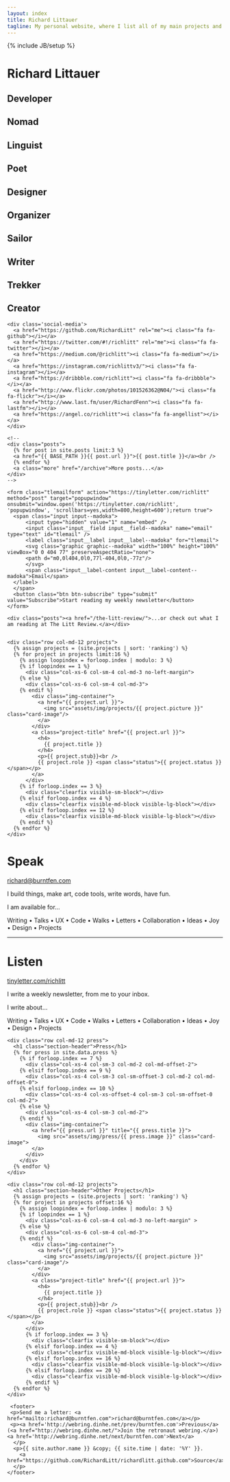 ```yaml
---
layout: index
title: Richard Littauer
tagline: My personal website, where I list all of my main projects and occasionally blog.
---
```

{% include JB/setup %}

<div class="wrapper">
  <div class="container">
    <h1>Richard Littauer</h1>
    <h2 class="quotes display-first">Developer</h2>
    <h2 class="quotes">Nomad</h2>
    <h2 class="quotes">Linguist</h2>
    <h2 class="quotes">Poet</h2>
    <h2 class="quotes">Designer</h2>
    <h2 class="quotes">Organizer</h2>
    <h2 class="quotes">Sailor</h2>
    <h2 class="quotes">Writer</h2>
    <h2 class="quotes">Trekker</h2>
    <h2 class="quotes">Creator</h2>

    <div class='social-media'>
      <a href="https://github.com/RichardLitt" rel="me"><i class="fa fa-github"></i></a>
      <a href="https://twitter.com/#!/richlitt" rel="me"><i class="fa fa-twitter"></i></a>
      <a href="https://medium.com/@richlitt"><i class="fa fa-medium"></i></a>
      <a href="https://instagram.com/richlittv3/"><i class="fa fa-instagram"></i></a>
      <a href="https://dribbble.com/richlitt"><i class="fa fa-dribbble"></i></a>
      <a href="http://www.flickr.com/photos/101526362@N04/"><i class="fa fa-flickr"></i></a>
      <a href="http://www.last.fm/user/RichardFenn"><i class="fa fa-lastfm"></i></a>
      <a href="https://angel.co/richlitt"><i class="fa fa-angellist"></i></a>
    </div>

    <!--
    <div class="posts">
      {% for post in site.posts limit:3 %}
      <a href="{{ BASE_PATH }}{{ post.url }}">{{ post.title }}</a><br />
      {% endfor %}
      <a class="more" href="/archive">More posts...</a>
    </div>
    -->

    <form class="tlemailform" action="https://tinyletter.com/richlitt" method="post" target="popupwindow" onsubmit="window.open('https://tinyletter.com/richlitt', 'popupwindow', 'scrollbars=yes,width=800,height=600');return true">
      <span class="input input--madoka">
          <input type="hidden" value="1" name="embed" />
          <input class="input__field input__field--madoka" name="email" type="text" id="tlemail" />
          <label class="input__label input__label--madoka" for="tlemail">
          <svg class="graphic graphic--madoka" width="100%" height="100%" viewBox="0 0 404 77" preserveAspectRatio="none">
          <path d="m0,0l404,0l0,77l-404,0l0,-77z"/>
          </svg>
          <span class="input__label-content input__label-content--madoka">Email</span>
      </label>
      </span>
      <button class="btn btn-subscribe" type="submit" value="Subscribe">Start reading my weekly newsletter</button>
    </form>

    <div class="posts"><a href="/the-litt-review/">...or check out what I am reading at The Litt Review.</a></div>


    <div class="row col-md-12 projects">
      {% assign projects = (site.projects | sort: 'ranking') %}
      {% for project in projects limit:16 %}
        {% assign loopindex = forloop.index | modulo: 3 %}
        {% if loopindex == 1 %}
          <div class="col-xs-6 col-sm-4 col-md-3 no-left-margin">
        {% else %}
          <div class="col-xs-6 col-sm-4 col-md-3">
        {% endif %}
            <div class="img-container">
              <a href="{{ project.url }}">
                <img src="assets/img/projects/{{ project.picture }}" class="card-image"/>
              </a>
            </div>
            <a class="project-title" href="{{ project.url }}">
              <h4>
                {{ project.title }}
              </h4>
              <p>{{ project.stub}}<br />
              {{ project.role }} <span class="status">{{ project.status }}</span></p>
            </a>
          </div>
        {% if forloop.index == 3 %}
          <div class="clearfix visible-sm-block"></div>
        {% elsif forloop.index == 4 %}
          <div class="clearfix visible-md-block visible-lg-block"></div>
        {% elsif forloop.index == 12 %}
          <div class="clearfix visible-md-block visible-lg-block"></div>
        {% endif %}
      {% endfor %}
    </div>
  </div>
</div>

<div class="wrapper" id="contact" >
  <div class="container">
    <div class="row col-md-12 press" >
      <div class="col-sm-5 col-sm-offset-1 col-md-5 col-md-offset-1 speak">
        <h1 >Speak</h1>
        <p><a href="mailto:richard@burntfen.com">richard@burntfen.com</a></p>
        <p>I build things, make art, code tools, write words, have fun.</p>
        <p>I am available for…</p>
        <p class="visible-xs available">Writing • Talks • UX • Code • Walks • Letters • Collaboration • Ideas • Joy • Design • Projects</p>
      </div>
      <div class="col-sm-5 col-md-5 listen">
        <hr class="visible-xs">
        <h1 >Listen</h1>
        <div>
          <p><a href="https://tinyletter.com/richlitt">tinyletter.com/richlitt</a></p>
          <p>I write a weekly newsletter, from me to your inbox.</p>
          <p class="hidden-xs">I write about…</p>
        </div>
      </div>
      </div>
    <div class="row col-md-8 col-md-offset-2 hidden-xs">
      <p class="available available-sm">Writing • Talks • UX • Code • Walks • Letters • Collaboration • Ideas • Joy • Design • Projects</p>
    </div>
  </div>
</div>


<div class="wrapper">
  <div class="container">

    <div class="row col-md-12 press">
      <h1 class="section-header">Press</h1>
      {% for press in site.data.press %}
        {% if forloop.index == 7 %}
          <div class="col-xs-4 col-sm-3 col-md-2 col-md-offset-2">
        {% elsif forloop.index == 9 %}
          <div class="col-xs-4 col-sm-3 col-sm-offset-3 col-md-2 col-md-offset-0">
        {% elsif forloop.index == 10 %}
          <div class="col-xs-4 col-xs-offset-4 col-sm-3 col-sm-offset-0 col-md-2">
        {% else %}
          <div class="col-xs-4 col-sm-3 col-md-2">
        {% endif %}
          <div class="img-container">
            <a href="{{ press.url }}" title="{{ press.title }}">
              <img src="assets/img/press/{{ press.image }}" class="card-image">
            </a>
          </div>
        </div>
      {% endfor %}
    </div>

  </div>
</div>

<div class="wrapper" id="other-projects">
  <div class="container">

    <div class="row col-md-12 projects">
      <h1 class="section-header">Other Projects</h1>
      {% assign projects = (site.projects | sort: 'ranking') %}
      {% for project in projects offset:16 %}
        {% assign loopindex = forloop.index | modulo: 3 %}
        {% if loopindex == 1 %}
          <div class="col-xs-6 col-sm-4 col-md-3 no-left-margin" >
        {% else %}
          <div class="col-xs-6 col-sm-4 col-md-3">
        {% endif %}
            <div class="img-container">
              <a href="{{ project.url }}">
                <img src="assets/img/projects/{{ project.picture }}" class="card-image"/>
              </a>
            </div>
            <a class="project-title" href="{{ project.url }}">
              <h4>
                {{ project.title }}
              </h4>
              <p>{{ project.stub}}<br />
              {{ project.role }} <span class="status">{{ project.status }}</span></p>
            </a>
          </div>
          {% if forloop.index == 3 %}
            <div class="clearfix visible-sm-block"></div>
          {% elsif forloop.index == 4 %}
            <div class="clearfix visible-md-block visible-lg-block"></div>
          {% elsif forloop.index == 16 %}
            <div class="clearfix visible-md-block visible-lg-block"></div>
          {% elsif forloop.index == 20 %}
            <div class="clearfix visible-md-block visible-lg-block"></div>
          {% endif %}
      {% endfor %}
    </div>

     <footer>
     <p>Send me a letter: <a href="mailto:richard@burntfen.com">richard@burntfen.com</a></p>
     <p><a href='http://webring.dinhe.net/prev/burntfen.com'>Previous</a> (<a href="http://webring.dinhe.net/">Join the retronaut webring.</a>) <a href='http://webring.dinhe.net/next/burntfen.com'>Next</a>
      </p>
      <p>{{ site.author.name }} &copy; {{ site.time | date: '%Y' }}.
        <a href="https://github.com/RichardLitt/richardlitt.github.com">Source</a>.
      </p>
    </footer>
  <div class="push"></div>

</div> <!-- /container -->

</div> <!-- /wrapper -->
